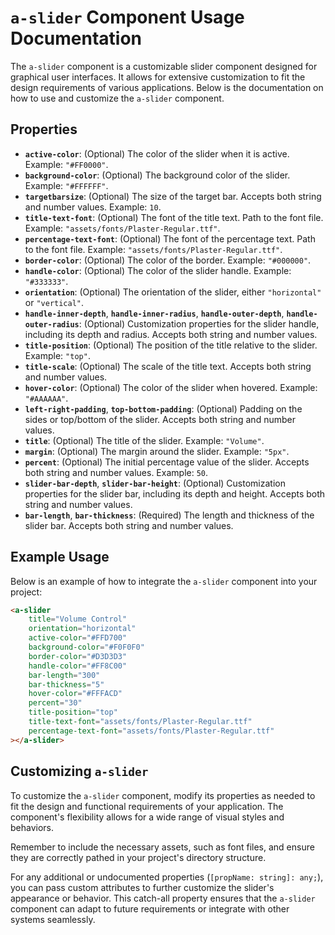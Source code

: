 # `a-slider` Component Usage Documentation

The `a-slider` component is a customizable slider component designed for graphical user interfaces. It allows for extensive customization to fit the design requirements of various applications. Below is the documentation on how to use and customize the `a-slider` component.

## Properties

- **`active-color`**: (Optional) The color of the slider when it is active. Example: `"#FF0000"`.
- **`background-color`**: (Optional) The background color of the slider. Example: `"#FFFFFF"`.
- **`targetbarsize`**: (Optional) The size of the target bar. Accepts both string and number values. Example: `10`.
- **`title-text-font`**: (Optional) The font of the title text. Path to the font file. Example: `"assets/fonts/Plaster-Regular.ttf"`.
- **`percentage-text-font`**: (Optional) The font of the percentage text. Path to the font file. Example: `"assets/fonts/Plaster-Regular.ttf"`.
- **`border-color`**: (Optional) The color of the border. Example: `"#000000"`.
- **`handle-color`**: (Optional) The color of the slider handle. Example: `"#333333"`.
- **`orientation`**: (Optional) The orientation of the slider, either `"horizontal"` or `"vertical"`.
- **`handle-inner-depth`**, **`handle-inner-radius`**, **`handle-outer-depth`**, **`handle-outer-radius`**: (Optional) Customization properties for the slider handle, including its depth and radius. Accepts both string and number values.
- **`title-position`**: (Optional) The position of the title relative to the slider. Example: `"top"`.
- **`title-scale`**: (Optional) The scale of the title text. Accepts both string and number values.
- **`hover-color`**: (Optional) The color of the slider when hovered. Example: `"#AAAAAA"`.
- **`left-right-padding`**, **`top-bottom-padding`**: (Optional) Padding on the sides or top/bottom of the slider. Accepts both string and number values.
- **`title`**: (Optional) The title of the slider. Example: `"Volume"`.
- **`margin`**: (Optional) The margin around the slider. Example: `"5px"`.
- **`percent`**: (Optional) The initial percentage value of the slider. Accepts both string and number values. Example: `50`.
- **`slider-bar-depth`**, **`slider-bar-height`**: (Optional) Customization properties for the slider bar, including its depth and height. Accepts both string and number values.
- **`bar-length`**, **`bar-thickness`**: (Required) The length and thickness of the slider bar. Accepts both string and number values.

## Example Usage

Below is an example of how to integrate the `a-slider` component into your project:

```html
<a-slider
    title="Volume Control"
    orientation="horizontal"
    active-color="#FFD700"
    background-color="#F0F0F0"
    border-color="#D3D3D3"
    handle-color="#FF8C00"
    bar-length="300"
    bar-thickness="5"
    hover-color="#FFFACD"
    percent="30"
    title-position="top"
    title-text-font="assets/fonts/Plaster-Regular.ttf"
    percentage-text-font="assets/fonts/Plaster-Regular.ttf"
></a-slider>
```

## Customizing `a-slider`

To customize the `a-slider` component, modify its properties as needed to fit the design and functional requirements of your application. The component's flexibility allows for a wide range of visual styles and behaviors.

Remember to include the necessary assets, such as font files, and ensure they are correctly pathed in your project's directory structure.

For any additional or undocumented properties (`[propName: string]: any;`), you can pass custom attributes to further customize the slider's appearance or behavior. This catch-all property ensures that the `a-slider` component can adapt to future requirements or integrate with other systems seamlessly.